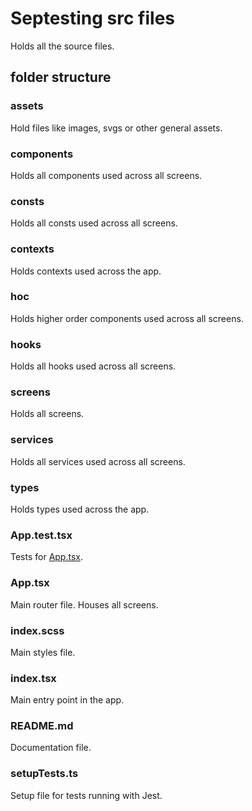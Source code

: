 # Septesting src files

  Holds all the source files.

## folder structure

### assets

  Hold files like images, svgs or other general assets.

### components

  Holds all components used across all screens.

### consts

  Holds all consts used across all screens.

### contexts

  Holds contexts used across the app.

### hoc

  Holds higher order components used across all screens.

### hooks

  Holds all hooks used across all screens.

### screens

  Holds all screens.

### services

  Holds all services used across all screens.

### types

  Holds types used across the app.

### App.test.tsx

  Tests for [App.tsx](/src/App.tsx).

### App.tsx

  Main router file. Houses all screens.

### index.scss

  Main styles file.

### index.tsx

  Main entry point in the app.

### README.md

  Documentation file.

### setupTests.ts

  Setup file for tests running with Jest.
